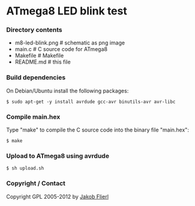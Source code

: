 # ATmega8 LED blink test

### Directory contents

* m8-led-blink.png  # schematic as png image
* main.c            # C source code for ATmega8
* Makefile          # Makefile 
* README.md         # this file

### Build dependencies

On Debian/Ubuntu install the following packages:

```
$ sudo apt-get -y install avrdude gcc-avr binutils-avr avr-libc
```

### Compile main.hex

Type "make" to compile the C source code into the binary file "main.hex":

```
$ make
```

### Upload to ATmega8 using avrdude

```
$ sh upload.sh
```

### Copyright / Contact

Copyright GPL 2005-2012 by [Jakob Flierl](https://github.com/koppi)

